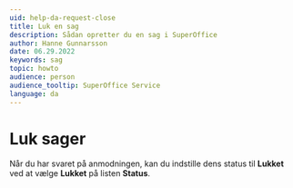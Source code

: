 ```yaml
---
uid: help-da-request-close
title: Luk en sag
description: Sådan opretter du en sag i SuperOffice
author: Hanne Gunnarsson
date: 06.29.2022
keywords: sag
topic: howto
audience: person
audience_tooltip: SuperOffice Service
language: da
---
```


# Luk sager

Når du har svaret på anmodningen, kan du indstille dens status til **Lukket** ved at vælge **Lukket** på listen **Status**.

<!-- Referenced links -->

<!-- Referenced images -->
